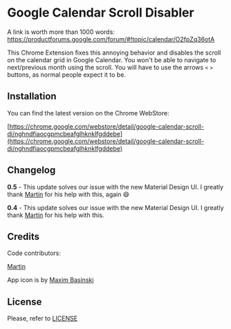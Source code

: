 # Google Calendar Scroll Disabler

A link is worth more than 1000 words: [https://productforums.google.com/forum/#!topic/calendar/O2fpZq36otA
](https://productforums.google.com/forum/#!topic/calendar/O2fpZq36otA)

This Chrome Extension fixes this annoying behavior and disables the scroll on the calendar grid in Google Calendar. You won't be able to navigate to next/previous month using the scroll. You will have to use the arrows `<` `>` buttons, as normal people expect it to be.

## Installation

You can find the latest version on the Chrome WebStore:

[https://chrome.google.com/webstore/detail/google-calendar-scroll-di/nghndfiaocgpmcbeafglhknklfgddebe](https://chrome.google.com/webstore/detail/google-calendar-scroll-di/nghndfiaocgpmcbeafglhknklfgddebe)

## Changelog

**0.5** - This update solves our issue with the new Material Design UI. I greatly thank [Martin](https://github.com/apphancer) for his help with this, again 😄

**0.4** - This update solves our issue with the new Material Design UI. I greatly thank [Martin](https://github.com/apphancer) for his help with this.

## Credits
Code contributors:

[Martin](https://github.com/apphancer)

App icon is by [Maxim Basinski](https://www.iconfinder.com/vasabii)

## License
Please, refer to [LICENSE](./LICENSE)

